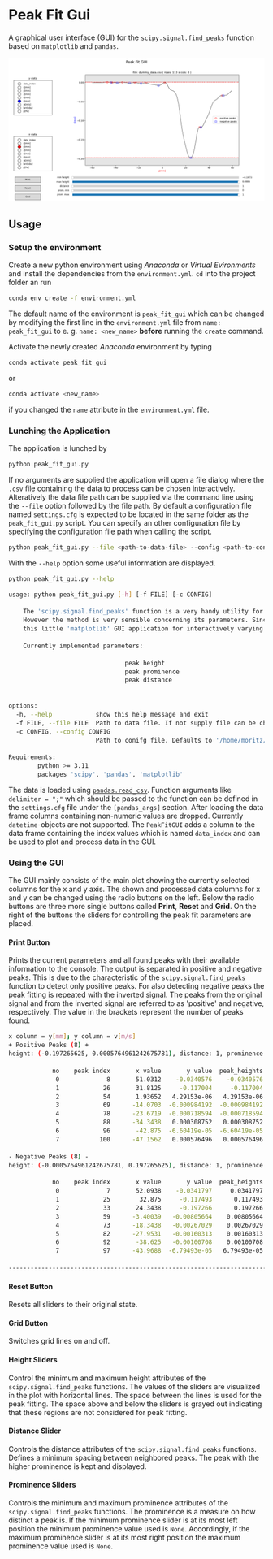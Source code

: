 # Peak Fit Gui
A graphical user interface (GUI) for the `scipy.signal.find_peaks` function based on `matplotlib` and `pandas`. 

![](./imgs/gui_layout.png)

## Usage
### Setup the environment
Create a new python environment using _Anaconda_ or _Virtual Evironments_ and install the dependencies from the `environment.yml`. `cd` into the project folder an run
```bash
conda env create -f environment.yml
```
The default name of the environment is `peak_fit_gui` which can be changed by modifying the first line in the `environment.yml` file from `name: peak_fit_gui` to e. g. `name: <new_name>` **before** running the `create` command.

Activate the newly created _Anaconda_ environment by typing
```bash
conda activate peak_fit_gui
```
or
```bash
conda activate <new_name>
```
if you changed the `name` attribute in the `environment.yml` file.
### Lunching the Application
The application is lunched by
```bash
python peak_fit_gui.py
```
If no arguments are supplied the application will open a file dialog where the `.csv` file containing the data to process can be chosen interactively. Alteratively the data file path can be supplied via the command line using the `--file` option followed by the file path. By default a configuration file named `settings.cfg` is expected to be located in the same folder as the `peak_fit_gui.py` script. You can specify an other configuration file by specifying the configuration file path when calling the script.
```bash
python peak_fit_gui.py --file <path-to-data-file> --config <path-to-config-file>
```
With the `--help` option some useful information are displayed.
```bash
python peak_fit_gui.py --help
```
```bash
usage: python peak_fit_gui.py [-h] [-f FILE] [-c CONFIG]

    The 'scipy.signal.find_peaks' function is a very handy utility for finding peaks in signals or other kinds of data.
    However the method is very sensible concerning its parameters. Since a manuel parameter tuning can be very frustrating I wrote 
    this little 'matplotlib' GUI application for interactively varying the 'scipy.signal.find_peaks' parameter.

    Currently implemented parameters:

                                peak height
                                peak prominence
                                peak distance
        

options:
  -h, --help            show this help message and exit
  -f FILE, --file FILE  Path to data file. If not supply file can be chosen via a tkinter file dialog
  -c CONFIG, --config CONFIG
                        Path to conifg file. Defaults to '/home/moritz/GitRepos/peak-fit-gui/settings.cfg'

Requirements:
        python >= 3.11
        packages 'scipy', 'pandas', 'matplotlib'

```

The data is loaded using [`pandas.read_csv`](https://pandas.pydata.org/docs/reference/api/pandas.read_csv.html). Function arguments like `delimiter = ";"` which should be passed to the function can be defined in the `settings.cfg` file under the `[pandas_args]` section. After loading the data frame columns containing non-numeric values are dropped. Currently `datetime`-objects are not supported. The `PeakFitGUI` adds a column to the data frame containing the index values which is named `data_index` and can be used to plot and process data in the GUI. 

### Using the GUI
The GUI mainly consists of the main plot showing the currently selected columns for the x and y axis. The shown and processed data columns for x and y can be changed using the radio buttons on the left. Below the radio buttons are three more single buttons called __Print__, __Reset__ and __Grid__. On the right of the buttons the sliders for controlling the peak fit parameters are placed. 

#### Print Button
Prints the current parameters and all found peaks with their available information to the console. The output is separated in positive and negative peaks. This is due to the characteristic of the `scipy.signal.find_peaks` function to detect only positive peaks. For also detecting negative peaks the peak fitting is repeated with the inverted signal. The peaks from the original signal and from the inverted signal are referred to as 'positive' and negative, respectively. The value in the brackets represent the number of peaks found.

```bash
x column = y[mm]; y column = v[m/s]
+ Positive Peaks (8) +
height: (-0.197265625, 0.0005764961242675781), distance: 1, prominence: (None, None), width: (0, 20)

            no    peak index       x value       y value  peak_heights   prominences    left_bases   right_bases        widths width_heights      left_ips     right_ips
             0             8       51.0312    -0.0340576    -0.0340576    0.00012207             7            33      0.633333    -0.0341187           7.5       8.13333
             1            26       31.8125     -0.117004     -0.117004   0.000488281            25            33      0.557971     -0.117249          25.5        26.058
             2            54       1.93652   4.29153e-06   4.29153e-06    0.00806093            33            59       3.58217   -0.00402617       52.3023       55.8845
             3            69      -14.0703  -0.000984192  -0.000984192     0.0016861            59            73       3.08795   -0.00182724        67.645        70.733
             4            78      -23.6719  -0.000718594  -0.000718594   0.000884533            59            82       3.98172   -0.00116086       76.1131       80.0948
             5            88      -34.3438   0.000308752   0.000308752    0.00131583            33            92        4.5051  -0.000349164       85.4776       89.9827
             6            96       -42.875  -6.60419e-05  -6.60419e-05   1.90735e-06            92            97      0.513445  -6.69956e-05       95.9866          96.5
             7           100      -47.1562   0.000576496   0.000576496    0.00137901            33           112       7.92374   -0.00011301       95.3378       103.262

- Negative Peaks (8) -
height: (-0.0005764961242675781, 0.197265625), distance: 1, prominence: (None, None), width: (0, 20)

            no    peak index       x value       y value  peak_heights   prominences    left_bases   right_bases        widths width_heights      left_ips     right_ips
             0             7       52.0938    -0.0341797     0.0341797    0.00012207             0             8       1.16667     0.0341187       6.33333           7.5
             1            25        32.875     -0.117493      0.117493   0.000488281             0            26      0.807692      0.117249       24.6923          25.5
             2            33       24.3438     -0.197266      0.197266      0.175812             0           100       17.9853       0.10936       22.5996       40.5849
             3            59      -3.40039   -0.00805664    0.00805664    0.00806093            54           100       10.0002    0.00402617       55.8845       65.8847
             4            73      -18.3438   -0.00267029    0.00267029     0.0016861            69           100       4.23086    0.00182724        70.733       74.9638
             5            82      -27.9531   -0.00160313    0.00160313   0.000884533            78           100       3.75578    0.00116086       80.0948       83.8506
             6            92       -38.625   -0.00100708    0.00100708    0.00131583            88           100       4.24906   0.000349164       89.9827       94.2318
             7            97      -43.9688  -6.79493e-05   6.79493e-05   1.90735e-06            96           100      0.507491   6.69956e-05          96.5       97.0075

------------------------------------------------------------------------------------------------------------------------------------------------------------------------

```

#### Reset Button
Resets all sliders to their original state.

#### Grid Button
Switches grid lines on and off.

#### Height Sliders
Control the minimum and maximum height attributes of the `scipy.signal.find_peaks` functions. The values of the sliders are visualized in the plot with horizontal lines. The space between the lines is used for the peak fitting. The space above and below the sliders is grayed out indicating that these regions are not considered for peak fitting.

#### Distance Slider
Controls the distance attributes of the `scipy.signal.find_peaks` functions. Defines a minimum spacing between neighbored peaks. The peak with the higher prominence is kept and displayed.

#### Prominence Sliders
Controls the minimum and maximum prominence attributes of the `scipy.signal.find_peaks` functions. The prominence is a measure on how distinct a peak is. If the minimum prominence slider is at its most left position the minimum prominence value used is `None`. Accordingly, if the maximum prominence slider is at its most right position the maximum prominence value used is `None`.